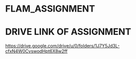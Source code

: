 # FLAM_ASSIGNMENT

# DRIVE LINK OF ASSIGNMENT
https://drive.google.com/drive/u/0/folders/1J7Y5Jd3L-cfxN4W0CvswodHpt6X8w2ff
